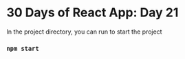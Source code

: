# 30 Days of React App: Day 21

In the project directory, you can run to start the project

### `npm start`
